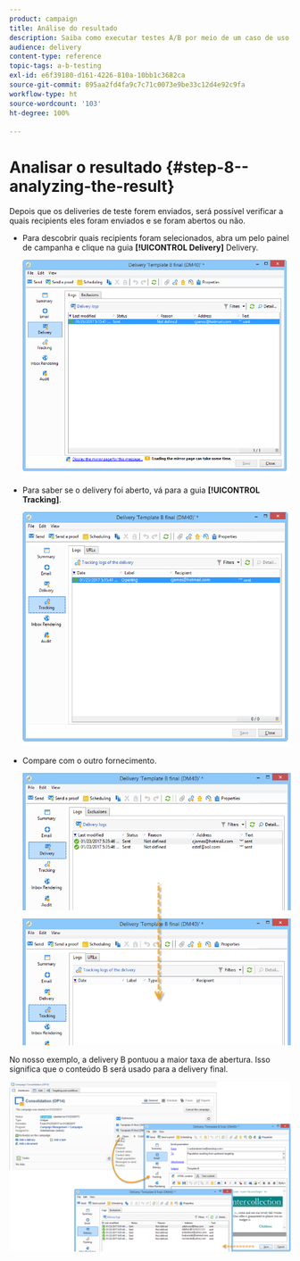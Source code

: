```yaml
---
product: campaign
title: Análise do resultado
description: Saiba como executar testes A/B por meio de um caso de uso dedicado.
audience: delivery
content-type: reference
topic-tags: a-b-testing
exl-id: e6f39180-d161-4226-810a-10bb1c3682ca
source-git-commit: 895aa2fd4fa9c7c71c0073e9be33c12d4e92c9fa
workflow-type: ht
source-wordcount: '103'
ht-degree: 100%

---
```


# Analisar o resultado {#step-8--analyzing-the-result}

Depois que os deliveries de teste forem enviados, será possível verificar a quais recipients eles foram enviados e se foram abertos ou não.

* Para descobrir quais recipients foram selecionados, abra um pelo painel de campanha e clique na guia **[!UICONTROL Delivery]** Delivery.

   ![](assets/use_case_abtesting_analysis_001.png)

* Para saber se o delivery foi aberto, vá para a guia **[!UICONTROL Tracking]**.

   ![](assets/use_case_abtesting_analysis_002.png)

* Compare com o outro fornecimento.

   ![](assets/use_case_abtesting_analysis_003.png)

No nosso exemplo, a delivery B pontuou a maior taxa de abertura. Isso significa que o conteúdo B será usado para a delivery final.

![](assets/use_case_abtesting_analysis_004.png)
